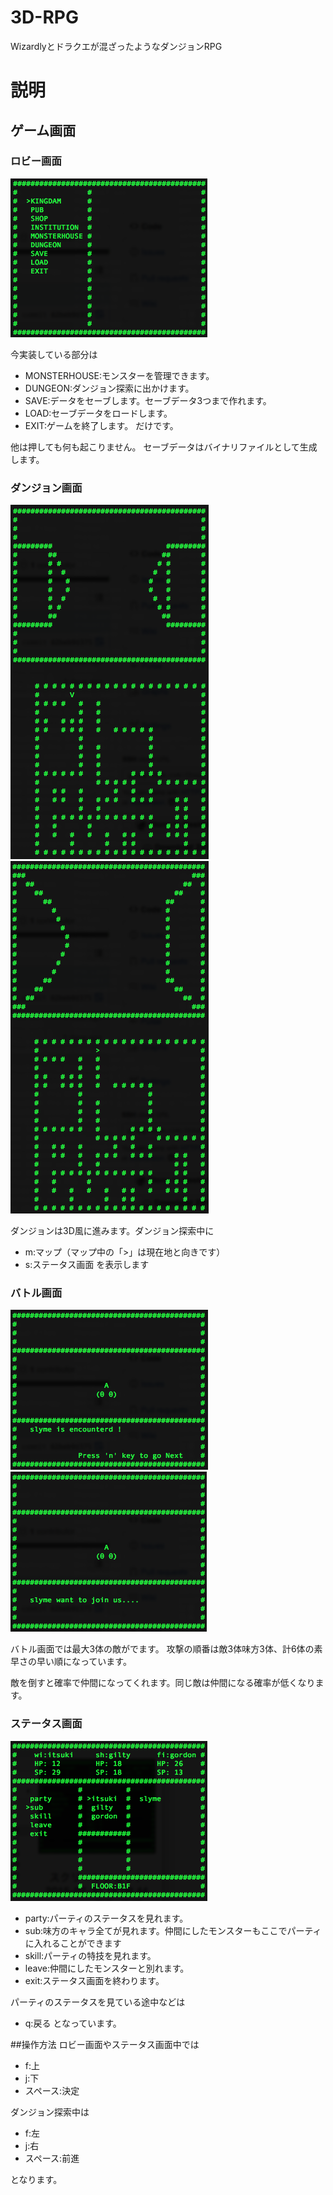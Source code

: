 # 3D-RPG
Wizardlyとドラクエが混ざったようなダンジョンRPG

# 説明

## ゲーム画面

### ロビー画面
![ロビー画面](loby.png)

今実装している部分は
- MONSTERHOUSE:モンスターを管理できます。
- DUNGEON:ダンジョン探索に出かけます。
- SAVE:データをセーブします。セーブデータ3つまで作れます。
- LOAD:セーブデータをロードします。
- EXIT:ゲームを終了します。
だけです。

他は押しても何も起こりません。
セーブデータはバイナリファイルとして生成します。

### ダンジョン画面
![ダンジョン画面1](dungeon1.png)
![ダンジョン画面2](dungeon2.png)

ダンジョンは3D風に進みます。ダンジョン探索中に
- m:マップ（マップ中の「>」は現在地と向きです）
- s:ステータス画面
を表示します

### バトル画面
![バトル画面1](battle1.png)
![バトル画面2](battle2.png)

バトル画面では最大3体の敵がでます。
攻撃の順番は敵3体味方3体、計6体の素早さの早い順になっています。

敵を倒すと確率で仲間になってくれます。同じ敵は仲間になる確率が低くなります。
### ステータス画面
![ステータス画面](status.png)

- party:パーティのステータスを見れます。
- sub:味方のキャラ全てが見れます。仲間にしたモンスターもここでパーティに入れることができます
- skill:パーティの特技を見れます。
- leave:仲間にしたモンスターと別れます。
- exit:ステータス画面を終わります。

パーティのステータスを見ている途中などは
- q:戻る
となっています。

##操作方法
ロビー画面やステータス画面中では
- f:上
- j:下
- スペース:決定

ダンジョン探索中は
- f:左
- j:右
- スペース:前進

となります。
